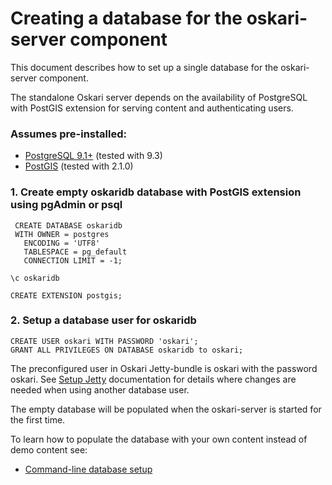 # Creating a database for the oskari-server component

This document describes how to set up a single database for the oskari-server component.

The standalone Oskari server depends on the availability of PostgreSQL with
PostGIS extension for serving content and authenticating users.

### Assumes pre-installed:

* [PostgreSQL 9.1+](http://www.postgresql.org/) (tested with 9.3)
* [PostGIS](http://postgis.net/) (tested with 2.1.0)

### 1. Create empty oskaridb database with PostGIS extension using pgAdmin or psql

     CREATE DATABASE oskaridb
     WITH OWNER = postgres
       ENCODING = 'UTF8'
       TABLESPACE = pg_default
       CONNECTION LIMIT = -1;

    \c oskaridb

    CREATE EXTENSION postgis;

### 2. Setup a database user for oskaridb

	CREATE USER oskari WITH PASSWORD 'oskari';
	GRANT ALL PRIVILEGES ON DATABASE oskaridb to oskari;

The preconfigured user in Oskari Jetty-bundle is oskari with the password oskari.
See [Setup Jetty](/documentation/backend/setup-jetty) documentation for details where changes are needed when using another database user.

The empty database will be populated when the oskari-server is started for the first time.

To learn how to populate the database with your own content instead of demo content see:
* [Command-line database setup](/documentation/backend/database-populate)
